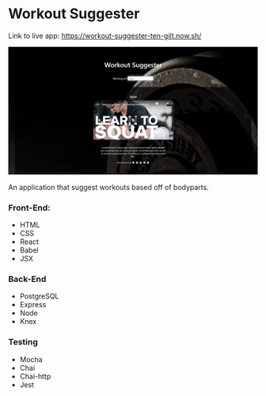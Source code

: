 # Workout Suggester


Link to live app: https://workout-suggester-ten-gilt.now.sh/

![Workout Suggester screenshot](workout-suggester-screenshot.PNG)



An application that suggest workouts based off of bodyparts. 

          
### Front-End:
* HTML
* CSS
* React
* Babel
* JSX
  
### Back-End
* PostgreSQL
* Express
* Node
* Knex

### Testing
* Mocha
* Chai
* Chai-http
* Jest
